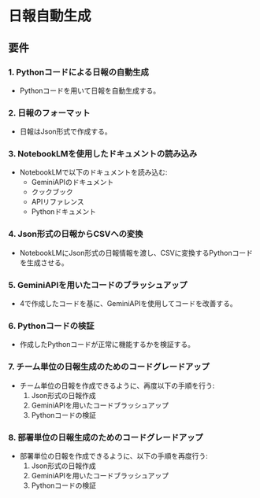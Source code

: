 # 日報自動生成

## 要件
### 1. Pythonコードによる日報の自動生成
- Pythonコードを用いて日報を自動生成する。

### 2. 日報のフォーマット
- 日報はJson形式で作成する。

### 3. NotebookLMを使用したドキュメントの読み込み
- NotebookLMで以下のドキュメントを読み込む:
  - GeminiAPIのドキュメント
  - クックブック
  - APIリファレンス
  - Pythonドキュメント

### 4. Json形式の日報からCSVへの変換
- NotebookLMにJson形式の日報情報を渡し、CSVに変換するPythonコードを生成させる。

### 5. GeminiAPIを用いたコードのブラッシュアップ
- 4で作成したコードを基に、GeminiAPIを使用してコードを改善する。

### 6. Pythonコードの検証
- 作成したPythonコードが正常に機能するかを検証する。

### 7. チーム単位の日報生成のためのコードグレードアップ
- チーム単位の日報を作成できるように、再度以下の手順を行う:
  1. Json形式の日報作成
  2. GeminiAPIを用いたコードブラッシュアップ
  3. Pythonコードの検証

### 8. 部署単位の日報生成のためのコードグレードアップ
- 部署単位の日報を作成できるように、以下の手順を再度行う:
  1. Json形式の日報作成
  2. GeminiAPIを用いたコードブラッシュアップ
  3. Pythonコードの検証
